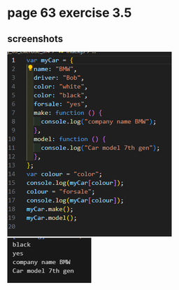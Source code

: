 # page 63 exercise 3.5

## screenshots

![code](screenshots/code.png)
![outputs](screenshots/allouputs.png)
